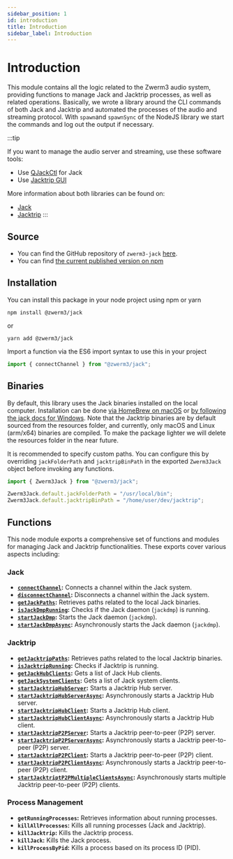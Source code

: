 ```yaml
---
sidebar_position: 1
id: introduction
title: Introduction
sidebar_label: Introduction
---
```


# Introduction

This module contains all the logic related to the Zwerm3 audio system, providing functions to manage Jack and Jacktrip processes, as well as related operations. Basically, we wrote a library around the CLI commands of both Jack and Jacktrip and automated the processes of the audio and streaming protocol. With `spawn`and `spawnSync` of the NodeJS library we start the commands and log out the output if necessary.

:::tip

If you want to manage the audio server and streaming, use these software tools:

- Use [QJackCtl](https://qjackctl.sourceforge.io/) for Jack
- Use [Jacktrip GUI](https://github.com/jacktrip/jacktrip/releases)

More information about both libraries can be found on:

- [Jack](https://jackaudio.org/)
- [Jacktrip](https://jacktrip.github.io/jacktrip/)
  :::

## Source

- You can find the GitHub repository of `zwerm3-jack` [here](https://github.com/aifoon/zwerm3-jack).
- You can find [the current published version on npm](https://www.npmjs.com/package/@zwerm3/jack)

## Installation

You can install this package in your node project using npm or yarn

```
npm install @zwerm3/jack
```

or

```
yarn add @zwerm3/jack
```

Import a function via the ES6 import syntax to use this in your project

```typescript
import { connectChannel } from "@zwerm3/jack";
```

## Binaries

By default, this library uses the Jack binaries installed on the local computer. Installation can be done [via HomeBrew on macOS](https://formulae.brew.sh/formula/jack#default) or [by following the jack docs for Windows](https://jackaudio.org/faq/jack_on_windows.html). Note that the Jacktrip binaries are by default sourced from the resources folder, and currently, only macOS and Linux (arm/x64) binaries are compiled. To make the package lighter we will delete the resources folder in the near future.

It is recommended to specify custom paths. You can configure this by overriding `jackFolderPath` and `jacktripBinPath` in the exported `Zwerm3Jack` object before invoking any functions.

```typescript
import { Zwerm3Jack } from "@zwerm3/jack";

Zwerm3Jack.default.jackFolderPath = "/usr/local/bin";
Zwerm3Jack.default.jacktripBinPath = "/home/user/dev/jacktrip";
```

## Functions

This node module exports a comprehensive set of functions and modules for managing Jack and Jacktrip functionalities. These exports cover various aspects including:

### Jack

- **[`connectChannel`](/docs/for-developers/zwerm3-jack/jackd#connectchannel):** Connects a channel within the Jack system.
- **[`disconnectChannel`](/docs/for-developers/zwerm3-jack/jackd#disconnectchannel):** Disconnects a channel within the Jack system.
- **[`getJackPaths`](/docs/for-developers/zwerm3-jack/jackd#getjackpaths):** Retrieves paths related to the local Jack binaries.
- **[`isJackDmpRunning`](/docs/for-developers/zwerm3-jack/jackd#isjackdmprunning):** Checks if the Jack daemon (`jackdmp`) is running.
- **[`startJackDmp`](/docs/for-developers/zwerm3-jack/jackd#startjackdmp):** Starts the Jack daemon (`jackdmp`).
- **[`startJackDmpAsync`](/docs/for-developers/zwerm3-jack/jackd#startjackdmpasync):** Asynchronously starts the Jack daemon (`jackdmp`).

### Jacktrip

- **[`getJacktripPaths`](/docs/for-developers/zwerm3-jack/jacktrip#getjacktrippaths):** Retrieves paths related to the local Jacktrip binaries.
- **[`isJacktripRunning`](/docs/for-developers/zwerm3-jack/jacktrip#isjacktriprunning):** Checks if Jacktrip is running.
- **[`getJackHubClients`](/docs/for-developers/zwerm3-jack/jackd#getjackhubclients):** Gets a list of Jack Hub clients.
- **[`getJackSystemClients`](/docs/for-developers/zwerm3-jack/jackd#getjacksystemclients):** Gets a list of Jack system clients.
- **[`startJacktripHubServer`](docs/for-developers/zwerm3-jack/jacktrip#startjacktriphubserver):** Starts a Jacktrip Hub server.
- **[`startJacktripHubServerAsync`](/docs/for-developers/zwerm3-jack/jacktrip#startjacktriphubserverasync):** Asynchronously starts a Jacktrip Hub server.
- **[`startJacktripHubClient`](/docs/for-developers/zwerm3-jack/jacktrip#startjacktriphubclient):** Starts a Jacktrip Hub client.
- **[`startJacktripHubClientAsync`](/docs/for-developers/zwerm3-jack/jacktrip#startjacktriphubclientasync):** Asynchronously starts a Jacktrip Hub client.
- **[`startJacktripP2PServer`](/docs/for-developers/zwerm3-jack/jacktrip#startjacktripp2pserver):** Starts a Jacktrip peer-to-peer (P2P) server.
- **[`startJacktripP2PServerAsync`](/docs/for-developers/zwerm3-jack/jacktrip#startjacktripp2pserverasync):** Asynchronously starts a Jacktrip peer-to-peer (P2P) server.
- **[`startJacktripP2PClient`](/docs/for-developers/zwerm3-jack/jacktrip#startjacktripp2pclient):** Starts a Jacktrip peer-to-peer (P2P) client.
- **[`startJacktripP2PClientAsync`](/docs/for-developers/zwerm3-jack/jacktrip#startjacktripp2pclientasync):** Asynchronously starts a Jacktrip peer-to-peer (P2P) client.
- **[`startJacktriptP2PMultipleClientsAsync`](/docs/for-developers/zwerm3-jack/jacktrip#startjacktriptp2pmultipleclientsasync):** Asynchronously starts multiple Jacktrip peer-to-peer (P2P) clients.

### Process Management

- **`getRunningProcesses`:** Retrieves information about running processes.
- **`killAllProcesses`:** Kills all running processes (Jack and Jacktrip).
- **`killJacktrip`:** Kills the Jacktrip process.
- **`killJack`:** Kills the Jack process.
- **`killProcessByPid`:** Kills a process based on its process ID (PID).
